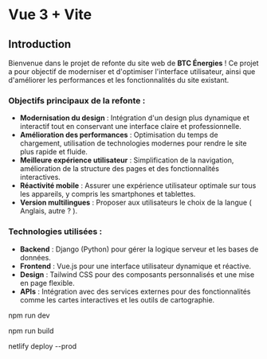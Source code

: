 # Vue 3 + Vite

## Introduction

Bienvenue dans le projet de refonte du site web de **BTC Énergies** ! Ce projet a pour objectif de moderniser et d'optimiser l'interface utilisateur, ainsi que d'améliorer les performances et les fonctionnalités du site existant.

### Objectifs principaux de la refonte :
- **Modernisation du design** : Intégration d'un design plus dynamique et interactif tout en conservant une interface claire et professionnelle.
- **Amélioration des performances** : Optimisation du temps de chargement, utilisation de technologies modernes pour rendre le site plus rapide et fluide.
- **Meilleure expérience utilisateur** : Simplification de la navigation, amélioration de la structure des pages et des fonctionnalités interactives.
- **Réactivité mobile** : Assurer une expérience utilisateur optimale sur tous les appareils, y compris les smartphones et tablettes.
- **Version multilingues** : Proposer aux utilisateurs le choix de la langue ( Anglais, autre ? ).

### Technologies utilisées :
- **Backend** : Django (Python) pour gérer la logique serveur et les bases de données.
- **Frontend** : Vue.js pour une interface utilisateur dynamique et réactive.
- **Design** : Tailwind CSS pour des composants personnalisés et une mise en page flexible.
- **APIs** : Intégration avec des services externes pour des fonctionnalités comme les cartes interactives et les outils de cartographie.

npm run dev

npm run build

netlify deploy --prod
